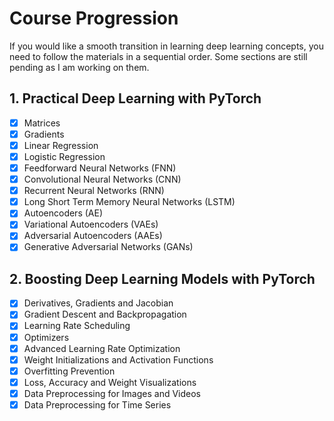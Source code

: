 # Course Progression
If you would like a smooth transition in learning deep learning concepts, you need to follow the materials in a sequential order. Some sections are still pending as I am working on them.


## 1. Practical Deep Learning with PyTorch
* [x] Matrices
* [x] Gradients
* [x] Linear Regression
* [x] Logistic Regression
* [x] Feedforward Neural Networks (FNN)
* [x] Convolutional Neural Networks (CNN)
* [x] Recurrent Neural Networks (RNN)
* [x] Long Short Term Memory Neural Networks (LSTM)
* [x] Autoencoders (AE)
* [x] Variational Autoencoders (VAEs)
* [x] Adversarial Autoencoders (AAEs)
* [x] Generative Adversarial Networks (GANs)

## 2. Boosting Deep Learning Models with PyTorch
* [x] Derivatives, Gradients and Jacobian
* [x] Gradient Descent and Backpropagation
* [x] Learning Rate Scheduling
* [x] Optimizers
* [x] Advanced Learning Rate Optimization
* [x] Weight Initializations and Activation Functions
* [x] Overfitting Prevention
* [x] Loss, Accuracy and Weight Visualizations
* [x] Data Preprocessing for Images and Videos
* [x] Data Preprocessing for Time Series